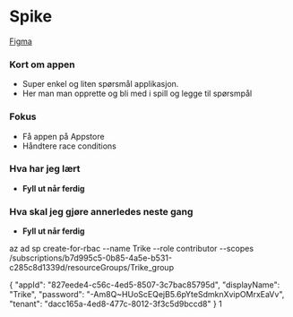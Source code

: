 # Spike

[Figma](https://www.figma.com/file/oBgpl8HkiowbkUFe6HchFL/Untitled?node-id=0%3A1&mode=dev)

### Kort om appen

- Super enkel og liten spørsmål applikasjon.
- Her man man opprette og bli med i spill og legge til spørsmpål

### Fokus

- Få appen på Appstore
- Håndtere race conditions

### Hva har jeg lært

- **Fyll ut når ferdig**

### Hva skal jeg gjøre annerledes neste gang

- **Fyll ut når ferdig**

az ad sp create-for-rbac --name Trike --role contributor --scopes /subscriptions/b7d995c5-0b85-4a5e-b531-c285c8d1339d/resourceGroups/Trike_group

{
"appId": "827eede4-c56c-4ed5-8507-3c7bac85795d",
"displayName": "Trike",
"password": "-Am8Q~HUoScEQejB5.6pYteSdmknXvipOMrxEaVv",
"tenant": "dacc165a-4ed8-477c-8012-3f3c5d9bccd8"
}
1
